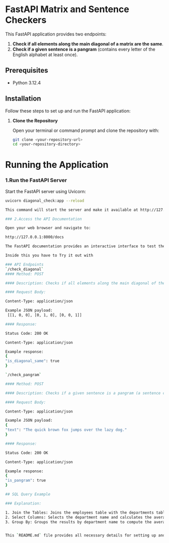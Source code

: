 # FastAPI Matrix and Sentence Checkers

This FastAPI application provides two endpoints:
1. **Check if all elements along the main diagonal of a matrix are the same**.
2. **Check if a given sentence is a pangram** (contains every letter of the English alphabet at least once).

## Prerequisites

- Python 3.12.4

## Installation

Follow these steps to set up and run the FastAPI application:

1. **Clone the Repository**

   Open your terminal or command prompt and clone the repository with:

   ```bash
   git clone <your-repository-url>
   cd <your-repository-directory>

# Running the Application

### 1.Run the FastAPI Server

Start the FastAPI server using Uvicorn:
   ```bash
   uvicorn diagonal_check:app --reload

This command will start the server and make it available at http://127.0.0.1:8000. The --reload flag ensures the server automatically reloads when you make changes to the code.

### 2.Access the API Documentation

Open your web browser and navigate to:

http://127.0.0.1:8000/docs

The FastAPI documentation provides an interactive interface to test the endpoints.

Inside this you have to Try it out with 

### API Endpoints
`/check_diagonal`
#### Method: POST

#### Description: Checks if all elements along the main diagonal of the given matrix are the same.

#### Request Body:

Content-Type: application/json

Example JSON payload:
    [[1, 0, 0], [0, 1, 0], [0, 0, 1]]

#### Response:

Status Code: 200 OK

Content-Type: application/json

Example response:
{
  "is_diagonal_same": true
}

`/check_pangram`

#### Method: POST

#### Description: Checks if a given sentence is a pangram (a sentence containing every letter of the English alphabet at least once).

#### Request Body:

Content-Type: application/json

Example JSON payload:
{
  "text": "The quick brown fox jumps over the lazy dog."
}

#### Response:

Status Code: 200 OK

Content-Type: application/json

Example response:
{
  "is_pangram": true
}

## SQL Query Example

### Explanation:

1. Join the Tables: Joins the employees table with the departments table based on department_id.
2. Select Columns: Selects the department name and calculates the average salary.
3. Group By: Groups the results by department name to compute the average salary for each department.


This `README.md` file provides all necessary details for setting up and running the FastAPI application, as well as testing the API endpoints and SQL query example. Adjust `<your-repository-url>` and `<your-repository-directory>` with your actual repository details.
